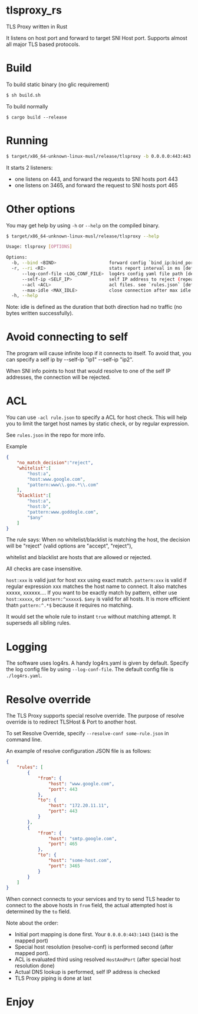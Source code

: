 # tlsproxy_rs
TLS Proxy written in Rust

It listens on host port and forward to target SNI Host port. Supports almost all major TLS based protocols.


# Build

To build static binary (no glic requirement)
```bash
$ sh build.sh
```

To build normally
```
$ cargo build --release
```

# Running
```bash
$ target/x86_64-unknown-linux-musl/release/tlsproxy -b 0.0.0.0:443:443 -b 0.0.0.0:3465:465
```

It starts 2 listeners:

* one listens on 443, and forward the requests to SNI hosts port 443
* one listens on 3465, and forward the request to SNI hosts port 465

# Other options
You may get help by using `-h` or `--help` on the compiled binary.

```bash
$ target/x86_64-unknown-linux-musl/release/tlsproxy --help

Usage: tlsproxy [OPTIONS]

Options:
  -b, --bind <BIND>                    forward config `bind_ip:bind_port:forward_port` format (repeat for multiple)
  -r, --ri <RI>                        stats report interval in ms [default: 30000]
      --log-conf-file <LOG_CONF_FILE>  log4rs config yaml file path [default: log4rs.yaml]
      --self-ip <SELF_IP>              self IP address to reject (repeat for multiple)
      --acl <ACL>                      acl files. see `rules.json` [default: ]
      --max-idle <MAX_IDLE>            close connection after max idle in seconds [default: 300]
  -h, --help 

```

Note: idle is defined as the duration that both direction had no traffic (no bytes written successfully).

# Avoid connecting to self
The program will cause infinite loop if it connects to itself. To avoid that, you can specify a self ip by
--self-ip "ip1" --self-ip "ip2". 

When SNI info points to host that would resolve to one of the self IP addresses, the connection will be rejected.

# ACL
You can use `-acl rule.json` to specify a ACL for host check. 
This will help you to limit the target host names by static check, or by regular expression.

See `rules.json` in the repo for more info.

Example

```json
{
    "no_match_decision":"reject",
    "whitelist":[
        "host:a",
        "host:www.google.com",
        "pattern:www\\.goo.*\\.com"
    ],
    "blacklist":[
        "host:a",
        "host:b",
        "pattern:www.goddogle.com",
        "$any"
    ]
}
```

The rule says: When no whitelist/blacklist is matching the host, the decision will be "reject" (valid options are "accept", "reject"),

whitelist and blacklist are hosts that are allowed or rejected. 

All checks are case insensitive.

`host:xxx` is valid just for host xxx using exact match.
`pattern:xxx` is valid if regular expression xxx matches the host name to connect. It also matches xxxxx, xxxxxx....
If you want to be exactly match by pattern, either use `host:xxxxx`, or `pattern:^xxxxx$`.
`$any` is valid for all hosts. It is more efficient thatn `pattern:^.*$` because it requires no matching.

It would set the whole rule to instant `true` without matching attempt. It superseds all sibling rules.

# Logging
The software uses log4rs. A handy log4rs.yaml is given by default. Specify the log config file by using
`--log-conf-file`. The default config file is `./log4rs.yaml`.

# Resolve override
The TLS Proxy supports special resolve override. The purpose of resolve override is to redirect TLSHost & Port to another host.

To set Resolve Override, specify `--resolve-conf some-rule.json` in command line.

An example of resolve configuration JSON file is as follows:

```json
{
    "rules": [
        {
            "from": {
                "host": "www.google.com",
                "port": 443
            },
            "to": {
                "host": "172.20.11.11",
                "port": 443
            }
        },
        {
            "from": {
                "host": "smtp.google.com",
                "port": 465
            },
            "to": {
                "host": "some-host.com",
                "port": 3465
            }
        }
    ]
}
```

When connect connects to your services and try to send TLS header to connect to the above hosts in `from` field, the actual attempted host is determined by the `to` field.

Note about the order: 

* Initial port mapping is done first. Your `0.0.0.0:443:1443` (`1443` is the mapped port)
* Special host resolution (resolve-conf) is performed second (after mapped port).
* ACL is evaluated third using resolved `HostAndPort` (after special host resolution done)
* Actual DNS lookup is performed, self IP address is checked
* TLS Proxy piping is done at last

# Enjoy

